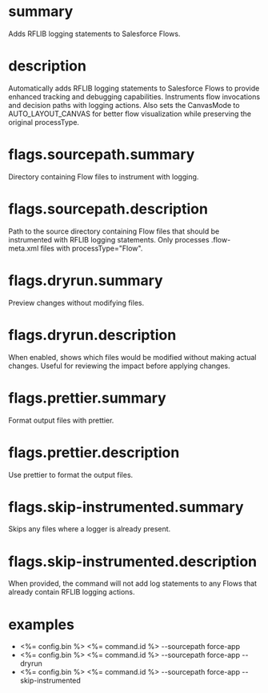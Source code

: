 # summary

Adds RFLIB logging statements to Salesforce Flows.

# description

Automatically adds RFLIB logging statements to Salesforce Flows to provide enhanced tracking and debugging capabilities. Instruments flow invocations and decision paths with logging actions. Also sets the CanvasMode to AUTO_LAYOUT_CANVAS for better flow visualization while preserving the original processType.

# flags.sourcepath.summary

Directory containing Flow files to instrument with logging.

# flags.sourcepath.description

Path to the source directory containing Flow files that should be instrumented with RFLIB logging statements. Only processes .flow-meta.xml files with processType="Flow".

# flags.dryrun.summary

Preview changes without modifying files.

# flags.dryrun.description

When enabled, shows which files would be modified without making actual changes. Useful for reviewing the impact before applying changes.

# flags.prettier.summary

Format output files with prettier.

# flags.prettier.description

Use prettier to format the output files.

# flags.skip-instrumented.summary

Skips any files where a logger is already present.

# flags.skip-instrumented.description

When provided, the command will not add log statements to any Flows that already contain RFLIB logging actions.

# examples

- <%= config.bin %> <%= command.id %> --sourcepath force-app
- <%= config.bin %> <%= command.id %> --sourcepath force-app --dryrun
- <%= config.bin %> <%= command.id %> --sourcepath force-app --skip-instrumented

